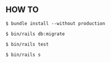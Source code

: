 ## HOW TO

```
$ bundle install --without production
```

```
$ bin/rails db:migrate
```

```
$ bin/rails test
```

```
$ bin/rails s
```
